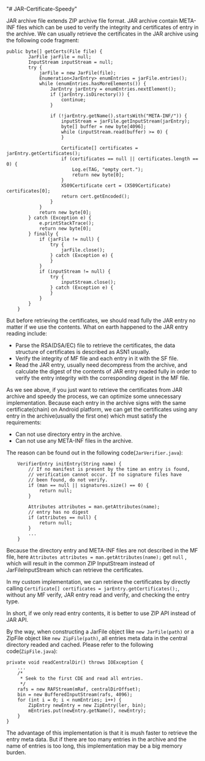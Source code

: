 "# JAR-Certificate-Speedy" 

JAR archive file extends ZIP archive file format. JAR archive contain META-INF files which can be used to verify the integrity and certificates of entry in the archive. We can usually retrieve the certificates in the JAR archive using the following code fragment:
```
public byte[] getCerts(File file) {
        JarFile jarFile = null;
        InputStream inputStream = null;
        try {
            jarFile = new JarFile(file);
            Enumeration<JarEntry> enumEntries = jarFile.entries();
            while (enumEntries.hasMoreElements()) {
                JarEntry jarEntry = enumEntries.nextElement();
                if (jarEntry.isDirectory()) {
                    continue;
                }

                if (!jarEntry.getName().startsWith("META-INF/")) {
                    inputStream = jarFile.getInputStream(jarEntry);
                    byte[] buffer = new byte[4096];
                    while (inputStream.read(buffer) >= 0) {
                    }

                    Certificate[] certificates = jarEntry.getCertificates();
                    if (certificates == null || certificates.length == 0) {
                        Log.e(TAG, "empty cert.");
                        return new byte[0];
                    }
                    X509Certificate cert = (X509Certificate) certificates[0];
                    return cert.getEncoded();
                }
            }
            return new byte[0];
        } catch (Exception e) {
            e.printStackTrace();
            return new byte[0];
        } finally {
            if (jarFile != null) {
                try {
                    jarFile.close();
                } catch (Exception e) {
                }
            }
            if (inputStream != null) {
                try {
                    inputStream.close();
                } catch (Exception e) {
                }
            }
        }
    }
```

But before retrieving the certificates, we should read fully the JAR entry no matter if we use the contents. What on earth happened to the JAR entry reading include:
* Parse the RSA(DSA/EC) file to retrieve the certificates, the data structure of certificates is described as ASN1 usually.
* Verify the integrity of MF file and each entry in it with the SF file.
* Read the JAR entry, usually need decompress from the archive, and calculate the digest of the contents of JAR entry readed fully in order to verify the entry integrity with the corresponding digest in the MF file.

As we see above, if you just want to retrieve the certificates from JAR archive and speedy the process, we can optimize some unnecessary implementation. Because each entry in the archive signs with the same certificate(chain) on Android platform, we can get the certificates using any entry in the archive(usually the first one) which must satisfy the requirements:
* Can not use directory entry in the archive.
* Can not use any META-INF files in the archive.

The reason can be found out in the following code(`JarVerifier.java`):
```
    VerifierEntry initEntry(String name) {
        // If no manifest is present by the time an entry is found,
        // verification cannot occur. If no signature files have
        // been found, do not verify.
        if (man == null || signatures.size() == 0) {
            return null;
        }

        Attributes attributes = man.getAttributes(name);
        // entry has no digest
        if (attributes == null) {
            return null;
        }
        ...
    }
```
Because the directory entry and META-INF files are not described in the MF file, here `Attributes attributes = man.getAttributes(name);`  get `null` , which will result in the common ZIP InputStream instead of JarFileInputStream which can retrieve the certificates.

In my custom implementation, we can retrieve the certificates by directly calling `Certificate[] certificates = jarEntry.getCertificates();`, without any MF verify, JAR entry read and verify, and checking the entry type.

In short, if we only read entry contents, it is better to use ZIP API instead of JAR API.

By the way, when constructing a JarFile object like `new JarFile(path)` or a ZipFile object like `new ZipFile(path)`, all entries meta data in the central directory readed and cached. Please refer to the following code(`ZipFile.java`):
```
private void readCentralDir() throws IOException {
    ...
    /*
     * Seek to the first CDE and read all entries.
     */
    rafs = new RAFStream(mRaf, centralDirOffset);
    bin = new BufferedInputStream(rafs, 4096);
    for (int i = 0; i < numEntries; i++) {
        ZipEntry newEntry = new ZipEntry(ler, bin);
        mEntries.put(newEntry.getName(), newEntry);
    }
}
```
The advantage of this implementation is that it is mush faster to retrieve the entry meta data. But if there are too many entries in the archive and the name of entries is too long, this implementation may be a big memory burden.









